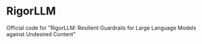 # RigorLLM
Official code for "RigorLLM: Resilient Guardrails for Large Language Models against Undesired Content"
